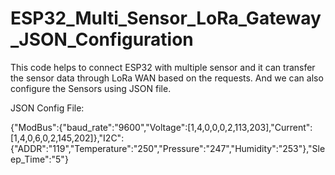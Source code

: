 # ESP32_Multi_Sensor_LoRa_Gateway_JSON_Configuration

This code helps to connect ESP32 with multiple sensor and it can transfer the sensor data through LoRa WAN based on the requests. And we can also configure the Sensors using JSON file.

JSON Config File:

{"ModBus":{"baud_rate":"9600","Voltage":[1,4,0,0,0,2,113,203],"Current":[1,4,0,6,0,2,145,202]},"I2C":{"ADDR":"119","Temperature":"250","Pressure":"247","Humidity":"253"},"Sleep_Time":"5"}
